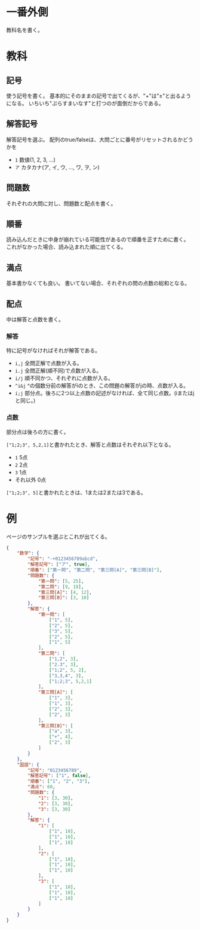# 一番外側
教科名を書く。

# 教科
## 記号
使う記号を書く。
基本的にそのままの記号で出てくるが、"+"は"±"と出るようになる。
いちいち"ぷらすまいなす"と打つのが面倒だからである。
## 解答記号
解答記号を選ぶ。
配列のtrue/falseは、大問ごとに番号がリセットされるかどうかを
* `1` 数値(1, 2, 3, ...)
* `ア` カタカナ(ア, イ, ウ, ..., ワ, ヲ, ン)
## 問題数
それぞれの大問に対し、問題数と配点を書く。
## 順番
読み込んだときに中身が崩れている可能性があるので順番を正すために書く。
これがなかった場合、読み込まれた順に出てくる。
## 満点
基本書かなくても良い。
書いてない場合、それぞれの問の点数の総和となる。
## 配点
中は解答と点数を書く。
### 解答
特に記号がなければそれが解答である。
<!-- `,`、`.`を使った場合、それぞれ別で解答記号が割り振られるが、`;`を使った場合、割り振られない。 -->
* `i,j` 全問正解で点数が入る。
* `i.j` 全問正解(順不同)で点数が入る。
* `i/j` 順不同かつ、それぞれに点数が入る。
* `^i&j` ^の個数分前の解答がiのとき、この問題の解答がjの時、点数が入る。
* `i;j` 部分点。後ろに2つ以上点数の記述がなければ、全て同じ点数。(iまたはjと同じ。)
### 点数
部分点は後ろの方に書く。

`["1;2;3", 5,2,1]`と書かれたとき、解答と点数はそれぞれ以下となる。
* `1` 5点
* `2` 2点
* `3` 1点
* それ以外 0点

`["1;2;3", 5]`と書かれたときは、1または2または3である。

# 例
ページのサンプルを選ぶとこれが出てくる。
```json
{
    "数学": {
        "記号": "-+0123456789abcd",
        "解答記号": ["ア", true],
        "順番": ["第一問", "第二問", "第三問[A]", "第三問[B]"],
        "問題数": {
            "第一問": [5, 25],
            "第二問": [9, 19],
            "第三問[A]": [4, 12],
            "第三問[B]": [3, 10]
        },
        "解答": {
            "第一問": [
                ["1", 5],
                ["2", 5],
                ["3", 5],
                ["2", 5],
                ["1", 5]
            ],
            "第二問": [
                ["1,2", 3],
                ["2.3", 3],
                ["1;2", 5, 2],
                ["3,3,4", 3],
                ["1;2;3", 5,2,1]
            ],
            "第三問[A]": [
                ["1", 3],
                ["1", 3],
                ["2", 3],
                ["2", 3]
            ],
            "第三問[B]": [
                ["a", 3],
                ["+", 4],
                ["2", 3]
            ]
        }
    },
    "国語": {
        "記号": "0123456789",
        "解答記号": ["1", false],
        "順番": ["1", "2", "3"],
        "満点": 60,
        "問題数": {
            "1": [3, 30],
            "2": [3, 30],
            "3": [3, 30]
        },
        "解答": {
            "1": [
                ["1", 10],
                ["1", 10],
                ["1", 10]
            ],
            "2": [
                ["1", 10],
                ["1", 10],
                ["1", 10]
            ],
            "3": [
                ["1", 10],
                ["1", 10],
                ["1", 10]
            ]
        }
    }
}
```